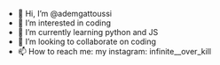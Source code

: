 - 👋 Hi, I’m @ademgattoussi
- 👀 I’m interested in coding
- 🌱 I’m currently learning python and JS
- 💞️ I’m looking to collaborate on coding
- 📫 How to reach me: my instagram: infinite__over_kill 

<!---
ademgattoussi/ademgattoussi is a ✨ special ✨ repository because its `README.md` (this file) appears on your GitHub profile.
You can click the Preview link to take a look at your changes.
--->
